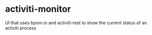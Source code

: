 # activiti-monitor
UI that uses bpmn.io and activiti-rest to show the current status of an activiti process
